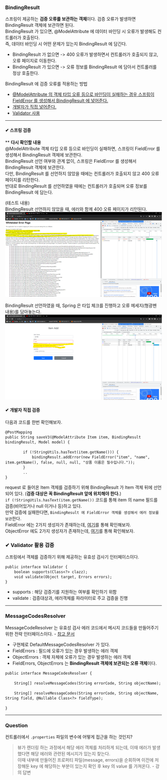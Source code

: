 ### BindingResult
스프링이 제공하는 **검증 오류를 보관하는 객체**이다. 검증 오류가 발생하면 BindingResult 객체에 보관하면 된다.<br>
BindingResult 가 있으면, @ModelAttribute 에 데이터 바인딩 시 오류가 발생해도 컨트롤러가 호출된다.<br>
즉, 데이터 바인딩 시 어떤 문제가 있는지 BindingResult 에 담긴다.<br>
* BindingResult 가 없으면 -> 400 오류가 발생하면서 컨트롤러가 호출되지 않고, 오류 페이지로 이동한다.
* BindingResult 가 있으면 -> 오류 정보를 BindingResult 에 담아서 컨트롤러를 정상 호출한다.

BindingResult 에 검증 오류를 적용하는 방법
* [@ModelAttribute 의 객체 타입 오류 등으로 바인딩이 실패하는 경우 스프링이 FieldError 를 생성해서 BindingResult 에 넣어준다.](#✔-스프링-검증)
* [개발자가 직접 넣어준다.](#✔-개발자-직접-검증)
* [Validator 사용](#✔-Validator-활용-검증)

---
#### ✔ 스프링 검증
** **다시 확인할 내용**<br>
@ModelAttribute 객체 타입 오류 등으로 바인딩이 실패하면, 스프링이 FieldError 를 생성해서 BindingResult 객체에 보관한다.<br>
BindingResult 선언 여부와 관계 없이, 스프링은 FieldError 를 생성해서 BindingResult 객체에 보관한다.<br>
다만, BindingResult 를 선언하지 않았을 때에는 컨트롤러가 호출되지 않고 400 오류 페이지를 리턴한다.<br>
반대로 BindingResult 를 선언하였을 때에는 컨트롤러가 호출되며 오류 정보를 BindingResult 에 담는다.<br>

(테스트 내용)<br>
BindingResult 선언하지 않았을 때, 에러와 함께 400 오류 페이지가 리턴된다.<br>
![img_1.png](img_1.png)

BindingResult 선언하였을 때, Spring 은 타입 체크를 진행하고 오류 메세지(형광펜 내용)를 담아놓는다.
![img.png](img.png)



#### ✔ 개발자 직접 검증
다음과 코드를 한번 확인해보자.
```
@PostMapping
public String saveV3(@ModelAttribute Item item, BindingResult bindingResult, Model model) {

        if (!StringUtils.hasText(item.getName())) {
            bindingResult.addError(new FieldError("item", "name", item.getName(), false, null, null, "상품 이름은 필수입니다."));
        }
        ..
}
```
request 로 들어온 Item 객체를 검증하기 위해 BindingResult 가 Item 객체 뒤에 선언되어 있다. (**검증 대상은 꼭 BindingResult 앞에 위치해야 한다.**)<br>
`if (!StringUtils.hasText(item.getName())` 코드를 통해 item 의 name 필드를 검증(비어있거나 null 이거나 등)하고 있다.<br>
만약 검증에 실패한다면, `BindingResult 에 FieldError 객체를 생성해서 에러 정보를 보관`한다.<br>
FieldError 에는 2가지 생성자가 존재하는데, [여기](https://docs.spring.io/spring-framework/docs/current/javadoc-api/org/springframework/validation/FieldError.html)를 통해 확인해보자.<br>
ObjectError 에도 2가지 생성자가 존재하는데, [여기](https://docs.spring.io/spring-framework/docs/current/javadoc-api/org/springframework/validation/ObjectError.html)를 통해 확인해보자.

### ✔ Validator 활용 검증
스프링에서 객체를 검증하기 위해 제공하는 유효성 검사기 인터페이스이다.<br>
```
public interface Validator {
    boolean supports(Class<?> clazz);
    void validate(Object target, Errors errors);
}
```
* supports : 해당 검증기를 지원하는 여부를 확인하기 위함
* validate : 검증대상과, 에러객체를 파라미터로 주고 검증을 진행

---

### MessageCodesResolver
MessageCodeResolver 는 유효성 검사 에러 코드에서 메시지 코드들을 만들어주기 위한 전략 인터페이스이다. - [참고 문서](https://docs.spring.io/spring-framework/docs/current/javadoc-api/org/springframework/validation/MessageCodesResolver.html)<br>
* 구현체로 DefaultMessageCodesResolver 가 있다.<br>
* FieldErrors : 필드에 오류가 있는 경우 발생하는 에러 객체
* ObjectErrors : 객체 자체에 오류가 있는 경우 발생하는 에러 객체
* FieldErrors, ObjectErrors 는 **BindingResult 객체에 보관되는 오류 객체**이다.
```
public interface MessageCodesResolver {

	String[] resolveMessageCodes(String errorCode, String objectName);

	String[] resolveMessageCodes(String errorCode, String objectName, String field, @Nullable Class<?> fieldType);

}
```

---
### Question
컨트롤러에서 `.properties` 파일의 변수에 어떻게 접근을 하는 것인지?<br>
> 뷰가 렌더링 하는 과정에서 해당 에러 객체를 처리하게 되는데, 이때 에러가 발생했다면 해당 에러와 관련된 메시지가 있는지 찾는다.<br>
> 이때 내부에 만들어진 프로퍼티 파일(message, errors)을 순회하며 이전에 저장해둔 key 에 해당하는 부분이 있는지 확인 후 key 의 value 를 가져온다. - 강의 답변

